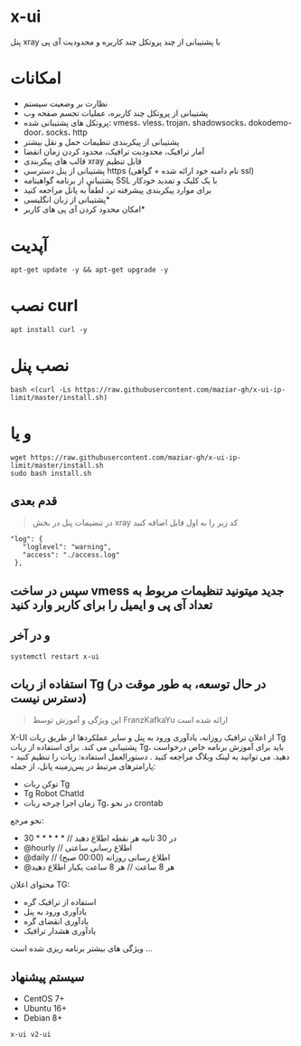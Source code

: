 # x-ui

پنل xray با پشتیبانی از چند پروتکل چند کاربره و محدودیت آی پی


# امکانات

- نظارت بر وضعیت سیستم
- پشتیبانی از پروتکل چند کاربره، عملیات تجسم صفحه وب
- پروتکل های پشتیبانی شده: vmess، vless، trojan، shadowsocks، dokodemo-door، socks، http
- پشتیبانی از پیکربندی تنظیمات حمل و نقل بیشتر
- آمار ترافیک، محدودیت ترافیک، محدود کردن زمان انقضا
- قالب های پیکربندی xray قابل تنظیم
- پشتیبانی از پنل دسترسی https (نام دامنه خود ارائه شده + گواهی ssl)
- پشتیبانی از برنامه گواهینامه SSL با یک کلیک و تمدید خودکار
- برای موارد پیکربندی پیشرفته تر، لطفاً به پانل مراجعه کنید
- پشتیبانی از زبان انگلیسی*
- امکان محدود کردن آی پی های کاربر*


# آپدیت
```
apt-get update -y && apt-get upgrade -y
```
# نصب curl

```
apt install curl -y
```
# نصب پنل

```
bash <(curl -Ls https://raw.githubusercontent.com/maziar-gh/x-ui-ip-limit/master/install.sh)
```

# و یا
```
wget https://raw.githubusercontent.com/maziar-gh/x-ui-ip-limit/master/install.sh
sudo bash install.sh
```

## قدم بعدی

> در تنضیمات پنل در بخش xray کد زیر را به اول فایل اضاقه کنید
```
"log": {
   "loglevel": "warning", 
   "access": "./access.log"
 },
```

## سپس در ساخت vmess جدید میتونید تنظیمات مربوط به تعداد آی پی و ایمیل را برای کاربر وارد کنید



##  و در آخر



```
systemctl restart x-ui
```

## استفاده از ربات Tg (در حال توسعه، به طور موقت در دسترس نیست)


> این ویژگی و آموزش توسط FranzKafkaYu ارائه شده است



X-UI از اعلان ترافیک روزانه، یادآوری ورود به پنل و سایر عملکردها از طریق ربات Tg پشتیبانی می کند. برای استفاده از ربات Tg، باید برای آموزش برنامه خاص درخواست دهید. می توانید به لینک وبلاگ مراجعه کنید . دستورالعمل استفاده: ربات را تنظیم کنید - پارامترهای مرتبط در پس‌زمینه پانل، از جمله:



- توکن ربات Tg
- Tg Robot ChatId
- زمان اجرا چرخه ربات Tg، در نحو crontab

نحو مرجع:


- 30 * * * * * // در 30 ثانیه هر نقطه اطلاع دهید
- @hourly // اطلاع رسانی ساعتی
- @daily // اطلاع رسانی روزانه (00:00 صبح)
- @هر 8 ساعت // هر 8 ساعت یکبار اطلاع دهید

محتوای اعلان TG:


- استفاده از ترافیک گره
- یادآوری ورود به پنل
- یادآوری انقضای گره
- یادآوری هشدار ترافیک

ویژگی های بیشتر برنامه ریزی شده است ...

## سیستم پیشنهاد


- CentOS 7+
- Ubuntu 16+
- Debian 8+


```
x-ui v2-ui
```
